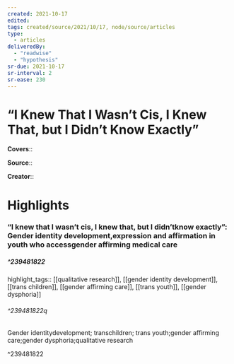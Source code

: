 ```yaml
---
created: 2021-10-17
edited:
tags: created/source/2021/10/17, node/source/articles
type: 
  - articles
deliveredBy: 
  - "readwise"
  - "hypothesis"
sr-due: 2021-10-17
sr-interval: 2
sr-ease: 230
---
```

# “I Knew That I Wasn’t Cis, I Knew That, but I Didn’t Know Exactly”

**Covers**:: 

**Source**:: 

**Creator**::

# Highlights
### “I knew that I wasn’t cis, I knew that, but I didn’tknow exactly”: Gender identity development,expression and affirmation in youth who accessgender affirming medical care
##### ^239481822

highlight_tags:: [[qualitative research]], [[gender identity development]], [[trans children]], [[gender affirming care]], [[trans youth]], [[gender dysphoria]]   

###### ^239481822q

Gender identitydevelopment; transchildren; trans youth;gender affirming care;gender dysphoria;qualitative research 

^239481822

